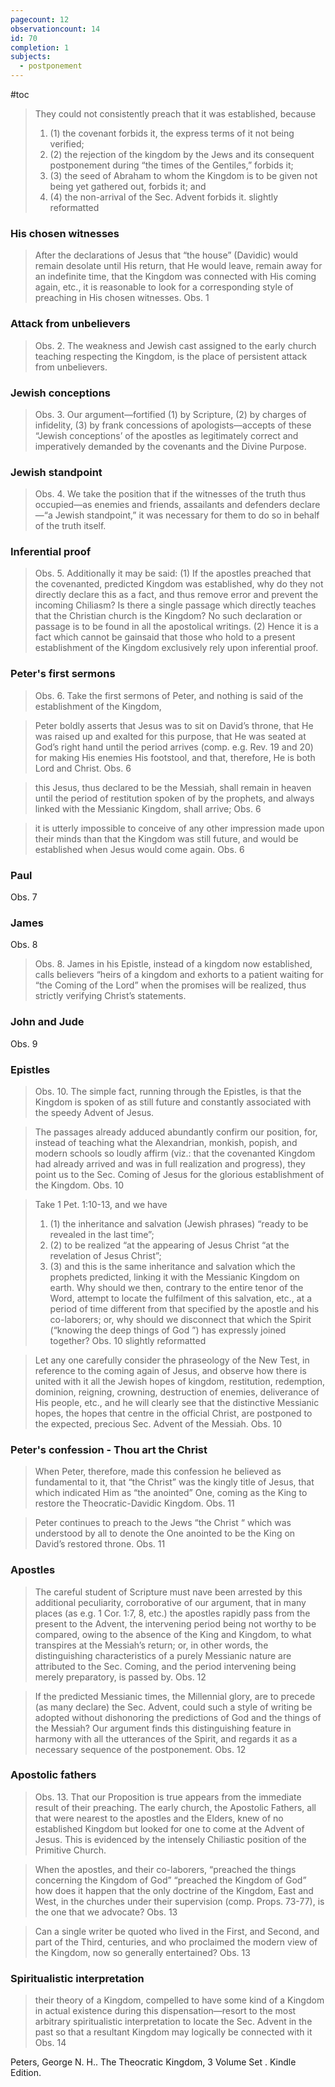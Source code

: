 ```yaml
---
pagecount: 12
observationcount: 14
id: 70
completion: 1
subjects:
  - postponement
---
```

#toc
>They could not consistently preach that it was established, because 
>1. (1) the covenant forbids it, the express terms of it not being verified; 
>2. (2) the rejection of the kingdom by the Jews and its consequent postponement during “the times of the Gentiles,” forbids it; 
>3. (3) the seed of Abraham to whom the Kingdom is to be given not being yet gathered out, forbids it; and 
>4. (4) the non-arrival of the Sec. Advent forbids it.
>slightly reformatted
### His chosen witnesses
>After the declarations of Jesus that “the house” (Davidic) would remain desolate until His return, that He would leave, remain away for an indefinite time, that the Kingdom was connected with His coming again, etc., it is reasonable to look for a corresponding style of preaching in His chosen witnesses.
>Obs. 1
### Attack from unbelievers
>Obs. 2. The weakness and Jewish cast assigned to the early church teaching respecting the Kingdom, is the place of persistent attack from unbelievers.
### Jewish conceptions
>Obs. 3. Our argument—fortified (1) by Scripture, (2) by charges of infidelity, (3) by frank concessions of apologists—accepts of these “Jewish conceptions’ of the apostles as legitimately correct and imperatively demanded by the covenants and the Divine Purpose.
### Jewish standpoint
>Obs. 4. We take the position that if the witnesses of the truth thus occupied—as enemies and friends, assailants and defenders declare—“a Jewish standpoint,” it was necessary for them to do so in behalf of the truth itself.
### Inferential proof
>Obs. 5. Additionally it may be said: (1) If the apostles preached that the covenanted, predicted Kingdom was established, why do they not directly declare this as a fact, and thus remove error and prevent the incoming Chiliasm? Is there a single passage which directly teaches that the Christian church is the Kingdom? No such declaration or passage is to be found in all the apostolical writings. (2) Hence it is a fact which cannot be gainsaid that those who hold to a present establishment of the Kingdom exclusively rely upon inferential proof.
### Peter's first sermons
>Obs. 6. Take the first sermons of Peter, and nothing is said of the establishment of the Kingdom,

>Peter boldly asserts that Jesus was to sit on David’s throne, that He was raised up and exalted for this purpose, that He was seated at God’s right hand until the period arrives (comp. e.g. Rev. 19 and 20) for making His enemies His footstool, and that, therefore, He is both Lord and Christ.
>Obs. 6

>this Jesus, thus declared to be the Messiah, shall remain in heaven until the period of restitution spoken of by the prophets, and always linked with the Messianic Kingdom, shall arrive;
>Obs. 6

>it is utterly impossible to conceive of any other impression made upon their minds than that the Kingdom was still future, and would be established when Jesus would come again.
>Obs. 6

### Paul
Obs. 7

### James
Obs. 8
>Obs. 8. James in his Epistle, instead of a kingdom now established, calls believers “heirs of a kingdom and exhorts to a patient waiting for “the Coming of the Lord” when the promises will be realized, thus strictly verifying Christ’s statements.
### John and Jude
Obs. 9
### Epistles
>Obs. 10. The simple fact, running through the Epistles, is that the Kingdom is spoken of as still future and constantly associated with the speedy Advent of Jesus.

>The passages already adduced abundantly confirm our position, for, instead of teaching what the Alexandrian, monkish, popish, and modern schools so loudly affirm (viz.: that the covenanted Kingdom had already arrived and was in full realization and progress), they point us to the Sec. Coming of Jesus for the glorious establishment of the Kingdom.
>Obs. 10

>Take 1 Pet. 1:10-13, and we have 
>1. (1) the inheritance and salvation (Jewish phrases) “ready to be revealed in the last time”; 
>2. (2) to be realized “at the appearing of Jesus Christ “at the revelation of Jesus Christ”; 
>3. (3) and this is the same inheritance and salvation which the prophets predicted, linking it with the Messianic Kingdom on earth.
>Why should we then, contrary to the entire tenor of the Word, attempt to locate the fulfilment of this salvation, etc., at a period of time different from that specified by the apostle and his co-laborers; or, why should we disconnect that which the Spirit (“knowing the deep things of God ”) has expressly joined together?
>Obs. 10 slightly reformatted


>Let any one carefully consider the phraseology of the New Test, in reference to the coming again of Jesus, and observe how there is united with it all the Jewish hopes of kingdom, restitution, redemption, dominion, reigning, crowning, destruction of enemies, deliverance of His people, etc., and he will clearly see that the distinctive Messianic hopes, the hopes that centre in the official Christ, are postponed to the expected, precious Sec. Advent of the Messiah.
>Obs. 10

### Peter's confession - Thou art the Christ
>When Peter, therefore, made this confession he believed as fundamental to it, that “the Christ” was the kingly title of Jesus, that which indicated Him as “the anointed” One, coming as the King to restore the Theocratic-Davidic Kingdom.
>Obs. 11

>Peter continues to preach to the Jews “the Christ “ which was understood by all to denote the One anointed to be the King on David’s restored throne.
>Obs. 11

### Apostles
>The careful student of Scripture must nave been arrested by this additional peculiarity, corroborative of our argument, that in many places (as e.g. 1 Cor. 1:7, 8, etc.) the apostles rapidly pass from the present to the Advent, the intervening period being not worthy to be compared, owing to the absence of the King and Kingdom, to what transpires at the Messiah’s return; or, in other words, the distinguishing characteristics of a purely Messianic nature are attributed to the Sec. Coming, and the period intervening being merely preparatory, is passed by.
>Obs. 12

>If the predicted Messianic times, the Millennial glory, are to precede (as many declare) the Sec. Advent, could such a style of writing be adopted without dishonoring the predictions of God and the things of the Messiah? Our argument finds this distinguishing feature in harmony with all the utterances of the Spirit, and regards it as a necessary sequence of the postponement.
>Obs. 12

### Apostolic fathers
>Obs. 13. That our Proposition is true appears from the immediate result of their preaching. The early church, the Apostolic Fathers, all that were nearest to the apostles and the Elders, knew of no established Kingdom but looked for one to come at the Advent of Jesus. This is evidenced by the intensely Chiliastic position of the Primitive Church.

>When the apostles, and their co-laborers, “preached the things concerning the Kingdom of God” “preached the Kingdom of God” how does it happen that the only doctrine of the Kingdom, East and West, in the churches under their supervision (comp. Props. 73-77), is the one that we advocate?
>Obs. 13

>Can a single writer be quoted who lived in the First, and Second, and part of the Third, centuries, and who proclaimed the modern view of the Kingdom, now so generally entertained?
>Obs. 13

### Spiritualistic interpretation
>their theory of a Kingdom, compelled to have some kind of a Kingdom in actual existence during this dispensation—resort to the most arbitrary spiritualistic interpretation to locate the Sec. Advent in the past so that a resultant Kingdom may logically be connected with it
>Obs. 14

Peters, George N. H.. The Theocratic Kingdom, 3 Volume Set . Kindle Edition. 